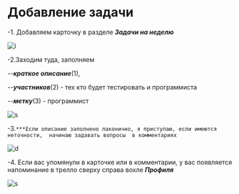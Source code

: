 # Добавление задачи 


-1. Добавляем карточку в разделе ***Задачи на неделю*** 

![i](https://i.imgur.com/0I5iKBG.png)


-2.Заходим туда, заполняем

--***краткое описание***(1), 

--***участников***(2) - тех кто будет тестировать и программиста

--***метку***(3)  - программист

![s](https://i.imgur.com/0V5364Z.png)


-3.`***Если описание заполнено лаконично, я приступаю, если имеются неточности,  начинаю задавать вопросы  в комментариях `

![d](https://i.imgur.com/B96vsam.png)


-4. Если вас упомянули в карточке или в комментарии,   у вас появляется напоминание в трелло сверху справа вохле ***Профиля***

![s](https://i.imgur.com/b24ZWEP.png)


